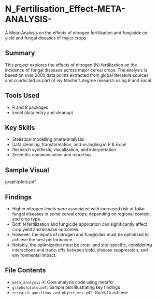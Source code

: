 # N_Fertilisation_Effect-META-ANALYSIS-
A Meta-Analysis on the effects of nitrogen fertilisation and fungicide on yield and fungal diseases of major crops

## Summary
This project explores the effects of nitrogen (N) fertilization on the incidence of fungal diseases across major cereal crops. The analysis is based on over 2000 data points extracted from global literature sources and conducted as part of my Master’s degree research using R and Excel.

## Tools Used
- R and R packages
- Excel (data entry and cleanup)

## Key Skills
- Statistical modelling (meta-analysis)
- Data cleaning, transformation, and wrangling in R & Excel
- Research synthesis, visualization, and interpretation
- Scientific communication and reporting

## Sample Visual
graph/plots.pdf

## Findings
- Higher nitrogen levels were associated with increased risk of foliar fungal diseases in some cereal crops, depending on regional context and crop type.
- Both N fertilization and fungicide application can significantly affect crop yield and disease outcomes.
- However, the inputs of nitrogen and fungicides must be optimized to achieve the best performance.
- Notably, the optimization must be crop- and site-specific, considering interactions and trade-offs between yield, disease suppression, and environmental impact.

## File Contents
- `meta_analysis.R`: Core analysis code using metafor
- `graphs/plots.pdf`: Sample plot illustrating key findings
- `research questions and objectives.pdf`: Goals to achieve
